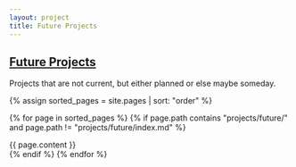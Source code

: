 ```yaml
---
layout: project
title: Future Projects
---
```


## <a href="/projects/future/">Future Projects</a>

Projects that are not current, but either planned or else maybe someday.

<div class="row" markdown="0">

{% assign sorted_pages = site.pages | sort: "order" %}

{% for page in sorted_pages %}
  {% if page.path contains "projects/future/" and page.path != "projects/future/index.md" %}
    <div class="col-12">
      <div class="card">
          <div class="card-body">
              {{ page.content }}
          </div>
      </div>
    </div>
  {% endif %}
{% endfor %}

</div>
